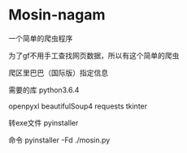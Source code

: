 # Mosin-nagam
一个简单的爬虫程序

为了gf不用手工查找网页数据，所以有这个简单的爬虫

爬区里巴巴（国际版）指定信息

需要的库
python3.6.4

openpyxl
beautifulSoup4
requests
tkinter

转exe文件
pyinstaller

命令 pyinstaller -Fd ./mosin.py

